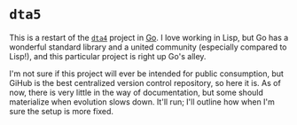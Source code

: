 # `dta5`

This is a restart of the [`dta4`](https://github.com/d2718/dta4) project in [Go](https://golang.org). I love working in Lisp, but Go has a wonderful standard library and a united community (especially compared to Lisp!), and this particular project is right up Go's alley.

I'm not sure if this project will ever be intended for public consumption, but GiHub is the best centralized version control repository, so here it is. As of now, there is very little in the way of documentation, but some should materialize when evolution slows down. It'll run; I'll outline how when I'm sure the setup is more fixed.


